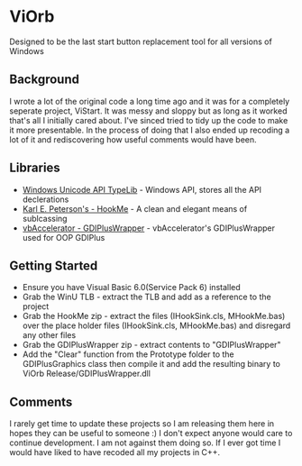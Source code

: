 # ViOrb 

Designed to be the last start button replacement tool for all versions of Windows

## Background

I wrote a lot of the original code a long time ago and it was for a completely seperate project, ViStart. It was messy and sloppy but as long as it worked that's all I initially cared about. I've sinced tried to tidy up the code to make it more presentable. In the process of doing that I also ended up recoding a lot of it and rediscovering how useful comments would have been. 

## Libraries

- [Windows Unicode API TypeLib](https://github.com/badcodes/vb6/blob/master/%5BInclude%5D/TypeLib/winu.tlb) - Windows API, stores all the API declerations
- [Karl E. Peterson's - HookMe](http://vb.mvps.org/samples/HookMe/) - A clean and elegant means of sublcassing 
- [vbAccelerator - GDIPlusWrapper](https://github.com/tannerhelland/vbAccelerator-Archive/tree/master/VB/Code/vbMedia/Using_GDI_Plus/GDIPlus_Helper) - vbAccelerator's GDIPlusWrapper used for OOP GDIPlus

## Getting Started

- Ensure you have Visual Basic 6.0(Service Pack 6) installed
- Grab the WinU TLB - extract the TLB and add as a reference to the project
- Grab the HookMe zip - extract the files (IHookSink.cls, MHookMe.bas) over the place holder files (IHookSink.cls, MHookMe.bas) and disregard any other files
- Grab the GDIPlusWrapper zip - extract contents to "GDIPlusWrapper" 
- Add the "Clear" function from the Prototype folder to the GDIPlusGraphics class then compile it and add the resulting binary to ViOrb
Release/GDIPlusWrapper.dll

## Comments

I rarely get time to update these projects so I am releasing them here in hopes they can be useful to someone :) I don't expect anyone would care to continue development. I am not against them doing so. If I ever got time I would have liked to have recoded all my projects in C++. 
